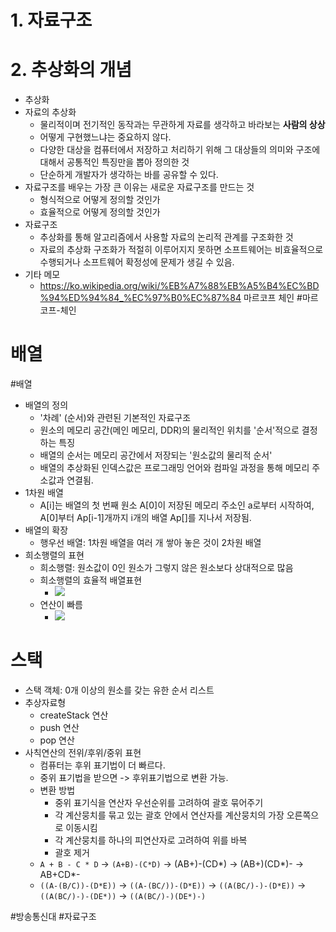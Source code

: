# 1. 자료구조
# 2. 추상화의 개념
- 추상화
- 자료의 추상화
	- 물리적이며 전기적인 동작과는 무관하게 자료를 생각하고 바라보는 **사람의 상상**
	- 어떻게 구현했느냐는 중요하지 않다.
	- 다양한 대상을 컴퓨터에서 저장하고 처리하기 위해 그 대상들의 의미와 구조에 대해서 공통적인 특징만을 뽑아 정의한 것
	- 단순하게 개발자가 생각하는 바를 공유할 수 있다.
- 자료구조를 배우는 가장 큰 이유는 새로운 자료구조를 만드는 것
	- 형식적으로 어떻게 정의할 것인가
	- 효율적으로 어떻게 정의할 것인가
- 자료구조
	- 추상화를 통해 알고리즘에서 사용할 자료의 논리적 관계를 구조화한 것
	- 자료의 추상화 구조화가 적절히 이루어지지 못하면 소프트웨어는 비효율적으로 수행되거나 소프트웨어 확정성에 문제가 생길 수 있음.
- 기타 메모
	- https://ko.wikipedia.org/wiki/%EB%A7%88%EB%A5%B4%EC%BD%94%ED%94%84_%EC%97%B0%EC%87%84 마르코프 체인 #마르코프-체인
# 배열
#배열 
- 배열의 정의
	- '차례' (순서)와 관련된 기본적인 자료구조
	- 원소의 메모리 공간(메인 메모리, DDR)의 물리적인 위치를 '순서'적으로 결정하는 특징
	- 배열의 순서는 메모리 공간에서 저장되는 '원소값의 물리적 순서'
	- 배열의 추상화된 인덱스값은 프로그래밍 언어와 컴파일 과정을 통해 메모리 주소값과 연결됨.
- 1차원 배열
	- A[i]는 배열의 첫 번째 원소 A[0]이 저장된 메모리 주소인 a로부터 시작하여, A[0]부터 Ap[i-1]개까지 i개의 배열 Ap[]를 지나서 저장됨.
- 배열의 확장
	- 행우선 배열: 1차원 배열을 여러 개 쌓아 놓은 것이 2차원 배열
- 희소행렬의 표현
	- 희소행렬: 원소값이 0인 원소가 그렇지 않은 원소보다 상대적으로 많음
	- 희소행렬의 효율적 배열표현
		- ![](https://i.imgur.com/tB6u7Xc.png)
	- 연산이 빠름
		- ![](https://i.imgur.com/kPADYDk.png)
# 스택
- 스택 객체: 0개 이상의 원소를 갖는 유한 순서 리스트
- 추상자료형
	- createStack 연산
	- push 연산
	- pop 연산
- 사칙연산의 전위/후위/중위 표현
	- 컴퓨터는 후위 표기법이 더 빠르다.
	- 중위 표기법을 받으면 -> 후위표기법으로 변환 가능.
	- 변환 방법
		- 중위 표기식을 연산자 우선순위를 고려하여 괄호 묶어주기
		- 각 계산뭉치를 묶고 있는 괄호 안에서 연산자를 계산뭉치의 가장 오른쪽으로 이동시킴
		- 각 계산뭉치를 하나의 피연산자로 고려하여 위를 바복
		- 괄호 제거
	- `A + B - C * D` -> `(A+B)-(C*D)` -> (AB+)-(CD*) -> (AB+)(CD*)- -> AB+CD*-
	- `((A-(B/C))-(D*E))` -> `((A-(BC/))-(D*E))` -> `((A(BC/)-)-(D*E))` -> `((A(BC/)-)-(DE*))` -> `((A(BC/)-)(DE*)-)`


#방송통신대 #자료구조 